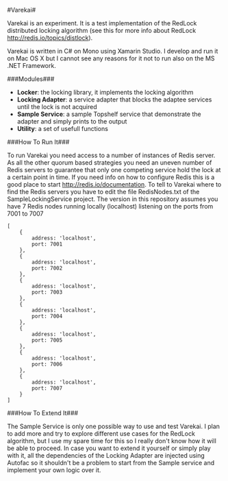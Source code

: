 #Varekai#

Varekai is an experiment. It is a test implementation of the RedLock distributed locking algorithm (see this for more info about RedLock http://redis.io/topics/distlock).

Varekai is written in C# on Mono using Xamarin Studio. I develop and run it on Mac OS X but I cannot see any reasons for it not to run also on the MS .NET Framework.

###Modules###

* __Locker__: the locking library, it implements the locking algorithm
* __Locking Adapter__: a service adapter that blocks the adaptee services until the lock is not acquired
* __Sample Service__: a sample Topshelf service that demonstrate the adapter and simply prints to the output
* __Utility__: a set of usefull functions


###How To Run It###

To run Varekai you need access to a number of instances of Redis server. As all the other quorum based strategies you need an uneven number of Redis servers to guarantee that only one competing service hold the lock at a certain point in time. If you need info on how to configure Redis this is a good place to start http://redis.io/documentation.
To tell to Varekai where to find the Redis servers you have to edit the file RedisNodes.txt of the SampleLockingService project. The version in this repository assumes you have 7 Redis nodes running locally (localhost) listening on the ports from 7001 to 7007

```
[
	{
		address: 'localhost',
		port: 7001
	},
	{
		address: 'localhost',
		port: 7002
	},
	{
		address: 'localhost',
		port: 7003
	},
	{
		address: 'localhost',
		port: 7004
	},
	{
		address: 'localhost',
		port: 7005
	},
	{
		address: 'localhost',
		port: 7006
	},
	{
		address: 'localhost',
		port: 7007
	}
]
```


###How To Extend It###

The Sample Service is only one possible way to use and test Varekai. I plan to add more and try to explore different use cases for the RedLock algorithm, but I use my spare time for this so I really don't know how it will be able to proceed. In case you want to extend it yourself or simply play with it, all the dependencies of the Locking Adapter are injected using Autofac so it shouldn't be a problem to start from the Sample service and implement your own logic over it.
